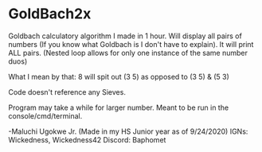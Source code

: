 # GoldBach2x
Goldbach calculatory algorithm I made in 1 hour. Will display all pairs of numbers (If you know what Goldbach is I don't have to explain). It will print ALL pairs. (Nested loop allows for only one instance of the same number duos)

What I mean by that:
8 will spit out (3 5) as opposed to (3 5) & (5 3)

Code doesn't reference any Sieves.

Program may take a while for larger number. Meant to be run in the console/cmd/terminal.

-Maluchi Ugokwe Jr. (Made in my HS Junior year as of 9/24/2020)
IGNs: Wickedness, Wickedness42
Discord: Baphomet
